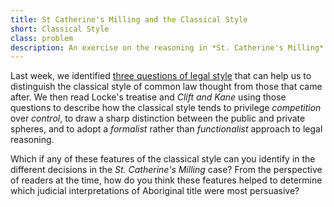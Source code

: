 ```yaml
---
title: St Catherine's Milling and the Classical Style
short: Classical Style
class: problem
description: An exercise on the reasoning in *St. Catherine's Milling*
---
```



Last week, we identified [three questions of legal style](../week4/#three-questions-of-common-law-style) that can help us to distinguish the classical style of common law thought from those that came after. We then read Locke's treatise and *Clift and Kane* using those questions to describe how the classical style tends to privilege *competition* over *control*, to draw a sharp distinction between the public and private spheres, and to adopt a *formalist* rather than *functionalist* approach to legal reasoning. 

Which if any of these features of the classical style can you identify in the different decisions in the *St. Catherine's Milling* case? From the perspective of readers at the time, how do you think these features helped to determine which judicial interpretations of Aboriginal title were most persuasive? 